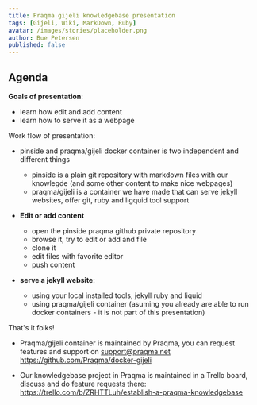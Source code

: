 ```yaml
---
title: Praqma gijeli knowledgebase presentation
tags: [Gijeli, Wiki, MarkDown, Ruby]
avatar: /images/stories/placeholder.png
author: Bue Petersen
published: false
---
```




## Agenda

**Goals of presentation**:

* learn how edit and add content
* learn how to serve it as a webpage
<!--break-->


Work flow of presentation:

* pinside and praqma/gijeli docker container is two independent and different things
    * pinside is a plain git repository with markdown files with our knowlegde (and some other content to make nice webpages)
    * praqma/gijeli is a container we have made that can serve jekyll websites, offer git, ruby and ligquid tool support

* **Edit or add content**
    * open the pinside praqma github private repository
    * browse it, try to edit or add and file
    * clone it
    * edit files with favorite editor
    * push content

* **serve a jekyll website**:
    * using your local installed tools, jekyll ruby and liquid
    * using praqma/gijeli container (asuming you already are able to run docker containers - it is not part of this presentation)


That's it folks!

* Praqma/gijeli container is maintained by Praqma, you can request features and support on support@praqma.net https://github.com/Praqma/docker-gijeli

* Our knowledgebase project in Praqma is maintained in a Trello board, discuss and do feature requests there: https://trello.com/b/ZRHTTLuh/establish-a-praqma-knowledgebase
